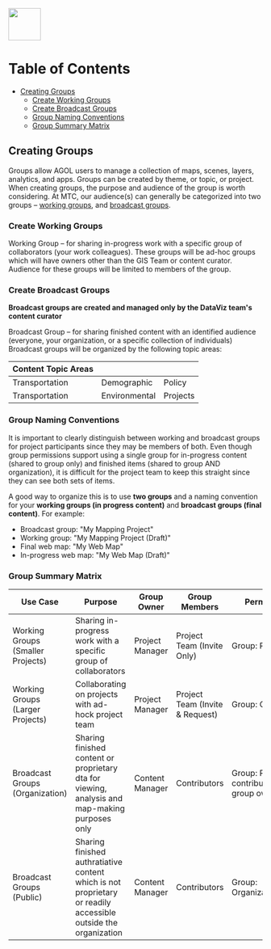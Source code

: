 <a href="url"><img src="http://gis.mtc.ca.gov/mtcimages/mtcgisLogo.png" align="top" height="64" width="64" ></a>

# Table of Contents 
- [Creating Groups](#creating-groups)
    - [Create Working Groups](#create-working-groups)
    - [Create Broadcast Groups](#create-broadcast-groups)
    - [Group Naming Conventions](#group-naming-conventions)
    - [Group Summary Matrix](#group-summary-matrix) 

## Creating Groups 

Groups allow AGOL users to manage a collection of maps, scenes, layers, analytics, and apps. Groups can be created by theme, or topic, or project. When creating groups, the purpose and audience of the group is worth considering. At MTC, our audience(s) can generally be categorized into two groups – [working groups](#create-working-groups), and [broadcast groups](#create-broadcast-groups).

### Create Working Groups

Working Group – for sharing in-progress work with a specific group of collaborators (your work colleagues). These groups will be ad-hoc groups which will have owners other than the GIS Team or content curator. Audience for these groups will be limited to members of the group.

### Create Broadcast Groups 

**Broadcast groups are created and managed only by the DataViz team's content curator**

Broadcast Group – for sharing finished content with an identified audience (everyone, your organization, or a specific collection of individuals) Broadcast groups will be organized by the following topic areas: 

   | Content Topic Areas  |               |          |
   |----------------------|---------------|----------|
   | Transportation       | Demographic   | Policy   |
   | Transportation       | Environmental | Projects |

### Group Naming Conventions

It is important to clearly distinguish between working and broadcast groups for project participants since they may be members of both. Even though group permissions support using a single group for in-progress content (shared to group only) and finished items (shared to group AND organization), it is difficult for the project team to keep this straight since they can see both sets of items. 

A good way to organize this is to use **two groups** and a naming convention for your **working groups (in progress content)** and **broadcast groups (final content)**.  For example:

- Broadcast group: "My Mapping Project"
- Working group: "My Mapping Project (Draft)"
- Final web map: "My Web Map"
- In-progress web map: "My Web Map (Draft)" 

### Group Summary Matrix 

| Use Case                          | Purpose                                                                                                        | Group Owner     | Group Members                   | Permissions                                          | Sharing                                  |
|-----------------------------------|----------------------------------------------------------------------------------------------------------------|-----------------|---------------------------------|------------------------------------------------------|------------------------------------------|
| Working Groups (Smaller Projects) | Sharing in-progress work with a specific group of collaborators                                                | Project Manager | Project Team (Invite Only)      | Group: Private                                       | Content: Group Only                      |
| Working Groups (Larger Projects)  | Collaborating on projects with ad-hock project team                                                            | Project Manager | Project Team (Invite & Request) | Group: Org                                           | Content: Group Only                      |
| Broadcast Groups (Organization)   | Sharing finished content or proprietary dta for viewing, analysis and map-making purposes only                 | Content Manager | Contributors                    | Group: Private and contributions by group owner only | Content: Group and Organization          |
| Broadcast Groups (Public)         | Sharing finished authratiative content which is not proprietary or readily accessible outside the organization | Content Manager | Contributors                    | Group: Organization/Public                           | Content: Organization, Public, and Group |
